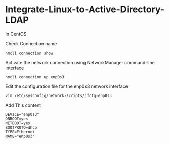 # Integrate-Linux-to-Active-Directory-LDAP


In CentOS


Check Connection name
```
nmcli connection show
```

Activate the network connection using NetworkManager command-line interface
```
nmcli connection up enp0s3
```


Edit the configuration file for the enp0s3 network interface
```
vim /etc/sysconfig/network-scripts/ifcfg-enp0s3
```
Add This content
```
DEVICE="enp0s3"
ONBOOT=yes
NETBOOT=yes
BOOTPROTO=dhcp
TYPE=Ethernet
NAME="enp0s3"
```
